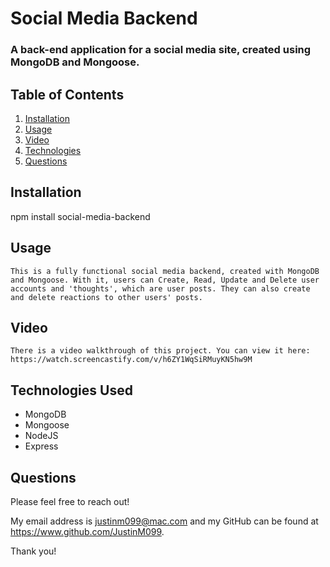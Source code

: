 # Social Media Backend

  ### A back-end application for a social media site, created using MongoDB and Mongoose.
  

  

  ## Table of Contents
  
  1. [Installation](#installation)
  2. [Usage](#usage)
  3. [Video](#video)
  4. [Technologies](#technologies)
  4. [Questions](#questions)
  
  ## Installation
  
  npm install social-media-backend
  
  ## Usage
  
    This is a fully functional social media backend, created with MongoDB and Mongoose. With it, users can Create, Read, Update and Delete user accounts and 'thoughts', which are user posts. They can also create and delete reactions to other users' posts.
  
  ## Video
  
    There is a video walkthrough of this project. You can view it here: https://watch.screencastify.com/v/h6ZY1WqSiRMuyKN5hw9M

  ## Technologies Used

 * MongoDB
 * Mongoose
 * NodeJS
 * Express
  
  ## Questions
  
  Please feel free to reach out!
  
  My email address is justinm099@mac.com  and my GitHub can be found at https://www.github.com/JustinM099.

  Thank you!

